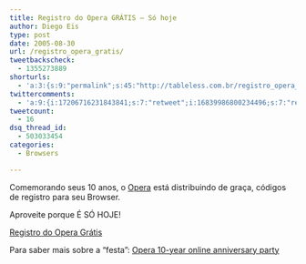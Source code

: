 ```yaml
---
title: Registro do Opera GRÁTIS – Só hoje
author: Diego Eis
type: post
date: 2005-08-30
url: /registro_opera_gratis/
tweetbackscheck:
  - 1355273889
shorturls:
  - 'a:3:{s:9:"permalink";s:45:"http://tableless.com.br/registro_opera_gratis";s:7:"tinyurl";s:26:"http://tinyurl.com/42cu4oy";s:4:"isgd";s:19:"http://is.gd/Usn5LY";}'
twittercomments:
  - 'a:9:{i:17206716231843841;s:7:"retweet";i:16839986800234496;s:7:"retweet";i:16757646296096768;s:7:"retweet";i:16747234322288640;s:7:"retweet";i:16731212315885568;s:7:"retweet";i:16708047254593536;s:7:"retweet";i:16708036504584192;s:7:"retweet";i:16707121231953920;s:7:"retweet";i:57936737502101504;s:7:"retweet";}'
tweetcount:
  - 16
dsq_thread_id:
  - 503033454
categories:
  - Browsers

---
```

Comemorando seus 10 anos, o [Opera][1] está distribuindo de graça, códigos de registro para seu Browser.
  
Aproveite porque É SÓ HOJE! 

[Registro do Opera Grátis][2] 

Para saber mais sobre a &#8220;festa&#8221;: [Opera 10-year online anniversary party][3]

 [1]: http://www.opera.com/ "Um dos melhores browsers do mundo"
 [2]: http://my.opera.com/community/party/reg.dml
 [3]: http://my.opera.com/community/party/